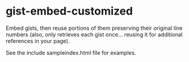 gist-embed-customized
=====================

Embed gists, then reuse portions of them preserving their original line numbers (also, only retrieves each gist once... reusing it for additional references in your page).

See the include sampleindex.html file for examples.
